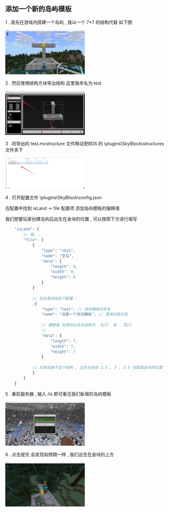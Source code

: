 ## 添加一个新的岛屿模板

1 . 首先在游戏内搭建一个岛屿 , 我以一个 7*7 的结构代替 如下图

<img decoding="async" src="../img/sl.png" width="50%">


2 . 然后使用结构方块导出结构 这里我命名为 test

<img decoding="async" src="../img/jg.png" width="50%">

3 . 将导出的 test.mcstructure 文件移动至BDS 的      \plugins\SkyBlock\structures 文件夹下

<img decoding="async" src="../img/wj.png" width="50%">


4 . 打开配置文件 \plugins\SkyBlock\config.json 

在配置中找到  isLand -> file 配置项 添加岛屿模板的偏移值

我们想要玩家创建岛屿后出生在金块的位置 , 可以按照下方进行填写

```javascript
    "isLand": {
        // 略....
        "file": [ 
            {
                "type": "sky1",
                "name": "空岛",
                "data": {
                    "length": 9,
                    "width": 9,
                    "height": 8
                }
            }

            // 在这里添加如下配置 : 
            ,{
                "type": "test", // 岛屿模板文件名
                "name": "这是一个测试模板", // 游戏内显示名

                // 偏移值 玩家的出生点坐标为  长/2  高   宽/2
                // 
                "data": {
                    "length": 7, 
                    "width": 7, 
                    "height": 7 
                }

            // 玩家会基于这个结构 , 出生在坐标 3.5 , 7 , 3.5 也就是金块的位置
            }
        ]
    }
```

5 . 重启服务器 , 输入 /is 即可看见我们新增的岛屿模板 


<img src="../img/success.png" width="50%">


6 . 点击提交 会发现如预期一样 , 我们出生在金块的上方

<img src="../img/zb.png" width="50%">

